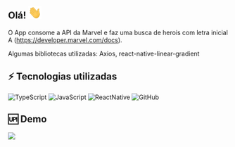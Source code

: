 ## Olá! <img src="https://raw.githubusercontent.com/victoralmeidadev/victoralmeidadev/master/wave.gif" width="30px">

O App consome a API da Marvel e faz uma busca de herois com letra inicial A (https://developer.marvel.com/docs).

Algumas bibliotecas utilizadas:
Axios,
react-native-linear-gradient

## ⚡ Tecnologias utilizadas

![TypeScript](https://img.shields.io/badge/-TypeScript-black?style=flat-square&logo=typescript)
![JavaScript](https://img.shields.io/badge/-JavaScript-black?style=flat-square&logo=javascript)
![ReactNative](https://img.shields.io/badge/-ReactNative-black?style=flat-square&logo=react)
![GitHub](https://img.shields.io/badge/-GitHub-black?style=flat-square&logo=github)

## 🆙 Demo

<img src="https://user-images.githubusercontent.com/30902898/137135870-d0ab631e-f494-4025-85b2-eb2e92eb145e.gif" width="250px">
